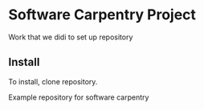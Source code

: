 # Software Carpentry Project

Work that we didi to set up repository

## Install

To install, clone repository. 


Example repository for software carpentry 
